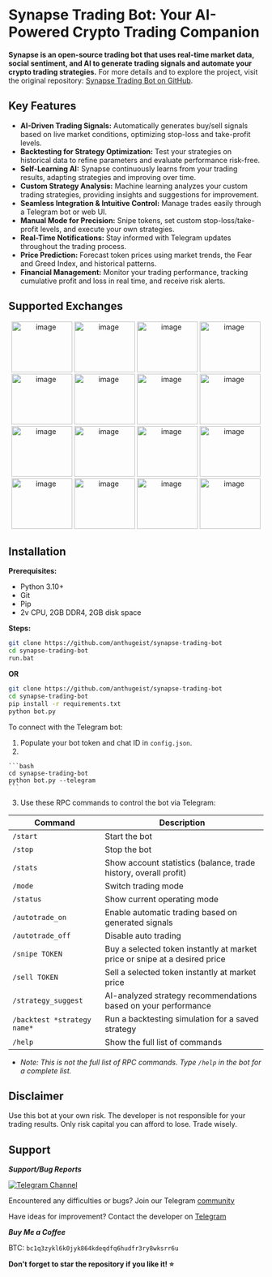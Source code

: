 # Synapse Trading Bot: Your AI-Powered Crypto Trading Companion

**Synapse is an open-source trading bot that uses real-time market data, social sentiment, and AI to generate trading signals and automate your crypto trading strategies.**  For more details and to explore the project, visit the original repository: [Synapse Trading Bot on GitHub](https://github.com/anthugeist/synapse-trading-bot).

## Key Features

*   **AI-Driven Trading Signals:** Automatically generates buy/sell signals based on live market conditions, optimizing stop-loss and take-profit levels.
*   **Backtesting for Strategy Optimization:** Test your strategies on historical data to refine parameters and evaluate performance risk-free.
*   **Self-Learning AI:** Synapse continuously learns from your trading results, adapting strategies and improving over time.
*   **Custom Strategy Analysis:** Machine learning analyzes your custom trading strategies, providing insights and suggestions for improvement.
*   **Seamless Integration & Intuitive Control:** Manage trades easily through a Telegram bot or web UI.
*   **Manual Mode for Precision:** Snipe tokens, set custom stop-loss/take-profit levels, and execute your own strategies.
*   **Real-Time Notifications:** Stay informed with Telegram updates throughout the trading process.
*   **Price Prediction:** Forecast token prices using market trends, the Fear and Greed Index, and historical patterns.
*   **Financial Management:** Monitor your trading performance, tracking cumulative profit and loss in real time, and receive risk alerts.

## Supported Exchanges

<div align="center">
<!-- Insert exchange logos here (as per the original README) -->
<img width="120" height="100" alt="image" src="https://github.com/user-attachments/assets/90d8ca5a-71d8-404d-80a4-578e1efe2db9" />  <img width="120" height="100" alt="image" src="https://github.com/user-attachments/assets/900cb4eb-8d14-4b51-97b1-3c515ea60141" />  <img width="120" height="100" alt="image" src="https://github.com/user-attachments/assets/cdc3f7ef-6ad4-423c-b0bc-8669761774db" />  <img width="120" height="100" alt="image" src="https://github.com/user-attachments/assets/faec88fc-4946-48e7-b98f-157e2234e7f8" />  <img width="120" height="100" alt="image" src="https://github.com/user-attachments/assets/0f836b8b-5f4b-4ddb-a1d2-7318d883d51f" />  <img width="120" height="100" alt="image" src="https://github.com/user-attachments/assets/29df4163-dd45-42ff-96dc-aec0e5d1788a" />  <img width="120" height="100" alt="image" src="https://github.com/user-attachments/assets/8c1e6327-f80d-42a7-a918-5fd5c4daf441" />  <img width="120" height="100" alt="image" src="https://github.com/user-attachments/assets/f4008a15-a371-4bc5-9ca0-95839eb2afbf" />  <img width="120" height="100" alt="image" src="https://github.com/user-attachments/assets/eaafbfe9-1359-4068-a321-b4d982739edf" />  <img width="120" height="100" alt="image" src="https://github.com/user-attachments/assets/492b1317-cbdf-4a17-b67e-eebbe47a4315" />  <img width="120" height="100" alt="image" src="https://github.com/user-attachments/assets/31fbf32d-dfbb-4bd8-b10d-782c6fc3a74f" />  <img width="120" height="100" alt="image" src="https://github.com/user-attachments/assets/9b61064c-e4a7-4458-9331-c04c746cf5b8" />  <img width="120" height="100" alt="image" src="https://github.com/user-attachments/assets/c9b41a39-344d-4163-84b5-d281c1c5c9a2" />  <img width="120" height="100" alt="image" src="https://github.com/user-attachments/assets/b21dddf6-5787-4da0-a2d9-440e91f71dd2" />  <img width="120" height="100" alt="image" src="https://github.com/user-attachments/assets/73741faf-0aa5-4967-bbea-ec101da6b9d2" />  <img width="120" height="100" alt="image" src="https://github.com/user-attachments/assets/2af7c9c2-5bf1-4770-accd-785e87c1fb51" />
</div>

## Installation

**Prerequisites:**

*   Python 3.10+
*   Git
*   Pip
*   2v CPU, 2GB DDR4, 2GB disk space

**Steps:**

```bash
git clone https://github.com/anthugeist/synapse-trading-bot
cd synapse-trading-bot
run.bat
```

**OR**

```bash
git clone https://github.com/anthugeist/synapse-trading-bot
cd synapse-trading-bot
pip install -r requirements.txt
python bot.py
```

To connect with the Telegram bot:

1.  Populate your bot token and chat ID in `config.json`.
2.

    ```bash
    cd synapse-trading-bot
    python bot.py --telegram
    ```
3.  Use these RPC commands to control the bot via Telegram:

| Command          | Description                                                                        |
| ---------------- | ---------------------------------------------------------------------------------- |
| `/start`         | Start the bot                                                                     |
| `/stop`          | Stop the bot                                                                      |
| `/stats`         | Show account statistics (balance, trade history, overall profit)                 |
| `/mode`          | Switch trading mode                                                              |
| `/status`        | Show current operating mode                                                      |
| `/autotrade_on`  | Enable automatic trading based on generated signals                            |
| `/autotrade_off` | Disable auto trading                                                              |
| `/snipe TOKEN`   | Buy a selected token instantly at market price or snipe at a desired price       |
| `/sell TOKEN`    | Sell a selected token instantly at market price                                 |
| `/strategy_suggest` | AI-analyzed strategy recommendations based on your performance                 |
| `/backtest *strategy name*` | Run a backtesting simulation for a saved strategy                        |
| `/help`          | Show the full list of commands                                                   |

*   *Note: This is not the full list of RPC commands. Type `/help` in the bot for a complete list.*

## Disclaimer

Use this bot at your own risk. The developer is not responsible for your trading results. Only risk capital you can afford to lose. Trade wisely.

## Support

***Support/Bug Reports***

[![Telegram Channel](https://img.shields.io/badge/Telegram-Channel-Link?style=for-the-badge&logo=Telegram&logoColor=white&logoSize=auto&color=blue)](https://t.me/+pB6j65Kv7cdjZmU0)

Encountered any difficulties or bugs? Join our Telegram [community](https://t.me/+9j5RcKMfT5s4M2Q0)

Have ideas for improvement? Contact the developer on [Telegram](https://t.me/@Hhubbinmo3)

***Buy Me a Coffee***

BTC: `bc1q3zykl6k0jyk864kdeqdfq6hudfr3ry8wksrr6u`

**Don't forget to star the repository if you like it! ⭐**